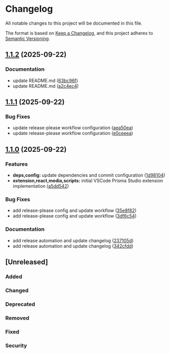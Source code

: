 # Changelog

All notable changes to this project will be documented in this file.

The format is based on [Keep a Changelog](https://keepachangelog.com/en/1.0.0/),
and this project adheres to [Semantic Versioning](https://semver.org/spec/v2.0.0.html).

## [1.1.2](https://github.com/eliecer2000/vscode-prisma-studio/compare/prisma-studio-v1.1.1...prisma-studio-v1.1.2) (2025-09-22)


### Documentation

* update README.md ([63bc96f](https://github.com/eliecer2000/vscode-prisma-studio/commit/63bc96fec9b8aa53f71bdffafcbcd4438f18b1d0))
* update README.md ([a2c4ec4](https://github.com/eliecer2000/vscode-prisma-studio/commit/a2c4ec4ab677ae86f174d9f476491a322a88a1e0))

## [1.1.1](https://github.com/eliecer2000/vscode-prisma-studio/compare/prisma-studio-v1.1.0...prisma-studio-v1.1.1) (2025-09-22)


### Bug Fixes

* update release-please workflow configuration ([aea50ea](https://github.com/eliecer2000/vscode-prisma-studio/commit/aea50ea6c4687d2d677e1ca60cfeac97d7c683af))
* update release-please workflow configuration ([e0ceeea](https://github.com/eliecer2000/vscode-prisma-studio/commit/e0ceeea051bf423636373f07658676c45fb8d530))

## [1.1.0](https://github.com/eliecer2000/vscode-prisma-studio/compare/prisma-studio-v1.0.0...prisma-studio-v1.1.0) (2025-09-22)


### Features

* **deps,config:** update dependencies and commit configuration ([1d98104](https://github.com/eliecer2000/vscode-prisma-studio/commit/1d98104881e56c6e0e12cfb912b064104292c1d3))
* **extension,react,media,scripts:** initial VSCode Prisma Studio extension implementation ([a5dd542](https://github.com/eliecer2000/vscode-prisma-studio/commit/a5dd542bbfefa3f50c743ecb4f4f6c6473308a85))


### Bug Fixes

* add release-please config and update workflow ([35e8f82](https://github.com/eliecer2000/vscode-prisma-studio/commit/35e8f82c4a3dbfe9ea9bb7596b413845fd58cd6d))
* add release-please config and update workflow ([3df6c54](https://github.com/eliecer2000/vscode-prisma-studio/commit/3df6c54901a75c9a855a3e15643adebf28e8a0ba))


### Documentation

* add release automation and update changelog ([237105d](https://github.com/eliecer2000/vscode-prisma-studio/commit/237105d9533589d77cc74523fd9d2896d07f9c1c))
* add release automation and update changelog ([342cfdd](https://github.com/eliecer2000/vscode-prisma-studio/commit/342cfdde057c084c3e98152bfcd39f38048df970))

## [Unreleased]

### Added

### Changed

### Deprecated

### Removed

### Fixed

### Security
